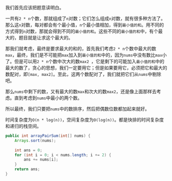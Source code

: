 我们首先应该把题意读明白。

一共有`2 * n`个数，那就组成了`n`对数；它们怎么组成`n`对数，就有很多种方法了。那么这`n`对数，每对都会有个最小值，`n`个最小值相加，得到`最小值的和`。用不同的方式得到`n`对数，那就会得到不同的`最小值的和`。这些不同的`最小值的和`中，有个最大的，题目就是让求这个最大的。

那我们就考虑，最终是要求最大的和的，首先我们考虑`2 * n`个数中最大的数`max`，最终，我们是不可能把`max`加入到`最小值的和`中的，因为`nums`中没有数比`max`小了。但是可以用`2 * n`个数中次大的数`max2 `，它是剩下的可能加入`最小值的和`中的最大的数了，贪心的思想，我们一定要用它；但是如果要用它，必须把它和最大的数配对，即`[max, max2]`。至此，这两个数配对了，我们就把它们从`nums`中剔除吧。

那么`nums`中剩下的数，又有最大的数`max`和次大的数`max2`，还是像上面那样去考虑。直到考虑到`nums`中最小的两个数。

所以最终，我们只要把`nums`中的数排序，然后把偶数位数都加起来就好。

时间复杂度为`O(n * log(n))`，空间复杂度为`O(log(n))`。都是快排的时间复杂度和递归的栈空间。

```java
public int arrayPairSum(int[] nums) {
    Arrays.sort(nums);
    
    int ans = 0;
    for (int i = 0; i < nums.length; i += 2) {
        ans += nums[i];
    }
    return ans;
}
```
